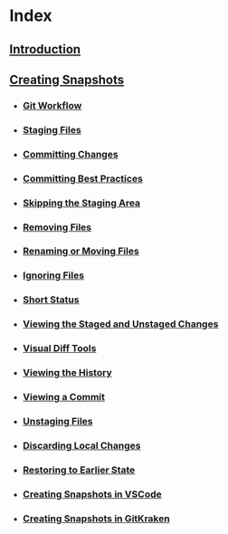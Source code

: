 # Index

## [Introduction](MarkdownFiles/Introduction.md)

## [Creating Snapshots](MarkdownFiles/Creating%20Snapshots.md)
- ### [Git Workflow](MarkdownFiles/Git%20Workflow.md)
- ### [Staging Files](MarkdownFiles/Staging%20Files.md)
- ### [Committing Changes](MarkdownFiles/Committing%20Changes.md)
- ### [Committing Best Practices](MarkdownFiles/Committing%20Best%20Practices.md)
- ### [Skipping the Staging Area](MarkdownFiles/Skipping%20the%20Staging%20Area.md)
- ### [Removing Files](MarkdownFiles/Removing%20Files.md)
- ### [Renaming or Moving Files](MarkdownFiles/Renaming%20Or%20Moving%20Files.md)
- ### [Ignoring Files](MarkdownFiles/Ignoring%20Files.md)
- ### [Short Status](MarkdownFiles/Short%20Status)
- ### [Viewing the Staged and Unstaged Changes](MarkdownFiles/Viewing%the%20Staged%20and%20Unstaged%20Changes.md)
- ### [Visual Diff Tools](MarkdownFiles/Visual%20Diff%20Tools.md)
- ### [Viewing the History](MarkdownFiles/Viewing%20the%20History.md)
- ### [Viewing a Commit](MarkdownFiles/Viewing%20a%20Commit.md)
- ### [Unstaging Files](MarkdownFiles/Unstaging%20Files.md)
- ### [Discarding Local Changes](MarkdownFiles/Discarding%20Local%20Changes.md)
- ### [Restoring to Earlier State](MarkdownFiles/Restoring%20to%20Earlier%20State.md)
- ### [Creating Snapshots in VSCode](MarkdownFiles/Creating%20Snapshots%20in%20VSCode.md)
- ### [Creating Snapshots in GitKraken](MarkdownFiles/Creating%20Snapshots%20in%20GitKraken.md)
